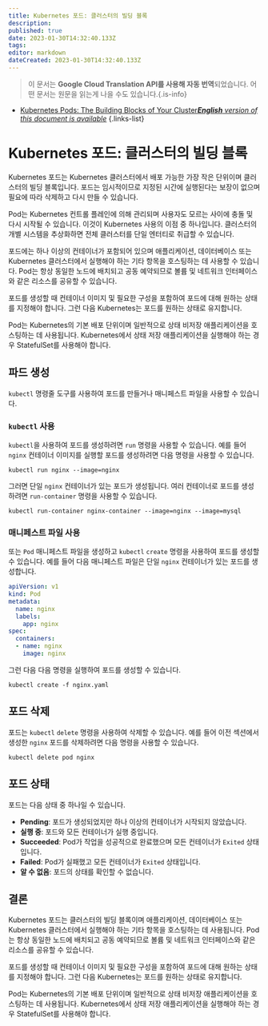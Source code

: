 ```yaml
---
title: Kubernetes 포드: 클러스터의 빌딩 블록
description: 
published: true
date: 2023-01-30T14:32:40.133Z
tags: 
editor: markdown
dateCreated: 2023-01-30T14:32:40.133Z
---
```


> 이 문서는 **Google Cloud Translation API를 사용해 자동 번역**되었습니다.
어떤 문서는 원문을 읽는게 나을 수도 있습니다.{.is-info}
- [Kubernetes Pods: The Building Blocks of Your Cluster***English** version of this document is available*](/en/Knowledge-base/Kubernetes/kubernetes-pods-the-building-blocks-of-your-cluster)
{.links-list}



# Kubernetes 포드: 클러스터의 빌딩 블록

Kubernetes 포드는 Kubernetes 클러스터에서 배포 가능한 가장 작은 단위이며 클러스터의 빌딩 블록입니다. 포드는 임시적이므로 지정된 시간에 실행된다는 보장이 없으며 필요에 따라 삭제하고 다시 만들 수 있습니다.

Pod는 Kubernetes 컨트롤 플레인에 의해 관리되며 사용자도 모르는 사이에 충돌 및 다시 시작될 수 있습니다. 이것이 Kubernetes 사용의 이점 중 하나입니다. 클러스터의 개별 시스템을 추상화하면 전체 클러스터를 단일 엔터티로 취급할 수 있습니다.

포드에는 하나 이상의 컨테이너가 포함되어 있으며 애플리케이션, 데이터베이스 또는 Kubernetes 클러스터에서 실행해야 하는 기타 항목을 호스팅하는 데 사용할 수 있습니다. Pod는 항상 동일한 노드에 배치되고 공동 예약되므로 볼륨 및 네트워크 인터페이스와 같은 리소스를 공유할 수 있습니다.

포드를 생성할 때 컨테이너 이미지 및 필요한 구성을 포함하여 포드에 대해 원하는 상태를 지정해야 합니다. 그런 다음 Kubernetes는 포드를 원하는 상태로 유지합니다.

Pod는 Kubernetes의 기본 배포 단위이며 일반적으로 상태 비저장 애플리케이션을 호스팅하는 데 사용됩니다. Kubernetes에서 상태 저장 애플리케이션을 실행해야 하는 경우 StatefulSet를 사용해야 합니다.

## 파드 생성

`kubectl` 명령줄 도구를 사용하여 포드를 만들거나 매니페스트 파일을 사용할 수 있습니다.

### `kubectl` 사용

`kubectl`을 사용하여 포드를 생성하려면 `run` 명령을 사용할 수 있습니다. 예를 들어 `nginx` 컨테이너 이미지를 실행할 포드를 생성하려면 다음 명령을 사용할 수 있습니다.

```
kubectl run nginx --image=nginx
```

그러면 단일 `nginx` 컨테이너가 있는 포드가 생성됩니다. 여러 컨테이너로 포드를 생성하려면 `run-container` 명령을 사용할 수 있습니다.

```
kubectl run-container nginx-container --image=nginx --image=mysql
```

### 매니페스트 파일 사용

또는 `Pod` 매니페스트 파일을 생성하고 `kubectl` `create` 명령을 사용하여 포드를 생성할 수 있습니다. 예를 들어 다음 매니페스트 파일은 단일 `nginx` 컨테이너가 있는 포드를 생성합니다.

```yaml
apiVersion: v1
kind: Pod
metadata:
  name: nginx
  labels:
    app: nginx
spec:
  containers:
  - name: nginx
    image: nginx
```

그런 다음 다음 명령을 실행하여 포드를 생성할 수 있습니다.

```
kubectl create -f nginx.yaml
```

## 포드 삭제

포드는 `kubectl` `delete` 명령을 사용하여 삭제할 수 있습니다. 예를 들어 이전 섹션에서 생성한 `nginx` 포드를 삭제하려면 다음 명령을 사용할 수 있습니다.

```
kubectl delete pod nginx
```

## 포드 상태

포드는 다음 상태 중 하나일 수 있습니다.

- **Pending**: 포드가 생성되었지만 하나 이상의 컨테이너가 시작되지 않았습니다.
- **실행 중**: 포드와 모든 컨테이너가 실행 중입니다.
- **Succeeded**: Pod가 작업을 성공적으로 완료했으며 모든 컨테이너가 `Exited` 상태입니다.
- **Failed**: Pod가 실패했고 모든 컨테이너가 `Exited` 상태입니다.
- **알 수 없음**: 포드의 상태를 확인할 수 없습니다.

## 결론

Kubernetes 포드는 클러스터의 빌딩 블록이며 애플리케이션, 데이터베이스 또는 Kubernetes 클러스터에서 실행해야 하는 기타 항목을 호스팅하는 데 사용됩니다. Pod는 항상 동일한 노드에 배치되고 공동 예약되므로 볼륨 및 네트워크 인터페이스와 같은 리소스를 공유할 수 있습니다.

포드를 생성할 때 컨테이너 이미지 및 필요한 구성을 포함하여 포드에 대해 원하는 상태를 지정해야 합니다. 그런 다음 Kubernetes는 포드를 원하는 상태로 유지합니다.

Pod는 Kubernetes의 기본 배포 단위이며 일반적으로 상태 비저장 애플리케이션을 호스팅하는 데 사용됩니다. Kubernetes에서 상태 저장 애플리케이션을 실행해야 하는 경우 StatefulSet를 사용해야 합니다.